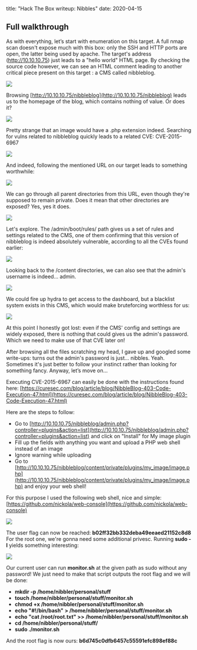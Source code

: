 title: "Hack The Box writeup: Nibbles"
date: 2020-04-15

## Full walkthrough

As with everything, let’s start with enumeration on this target. A full nmap scan doesn't expose much with this box: only the SSH and HTTP ports are open, the latter being used by apache.
The target's address (http://10.10.10.75) just leads to a "hello world" HTML page. By checking the source code however, we can see an HTML comment leading to another critical piece present on this target : a CMS called nibbleblog.


![](https://ovelny.sh/static/images/hack-the-box-writeup-nibbles/s_176EB22770684CE253C2829BBED040B5405102CAF5E10F54FC870A1649049458_1582542053507_1.png)


Browsing [http://10.10.10.75/nibbleblog](http://10.10.10.75/nibbleblog) leads us to the homepage of the blog, which contains nothing of value. Or does it?


![](https://ovelny.sh/static/images/hack-the-box-writeup-nibbles/s_176EB22770684CE253C2829BBED040B5405102CAF5E10F54FC870A1649049458_1582542088176_2.png)


Pretty strange that an image would have a .php extension indeed. Searching for vulns related to nibbleblog quickly leads to a related CVE: CVE-2015-6967


![](https://ovelny.sh/static/images/hack-the-box-writeup-nibbles/s_176EB22770684CE253C2829BBED040B5405102CAF5E10F54FC870A1649049458_1582542107275_3.png)


And indeed, following the mentioned URL on our target leads to something worthwhile:


![](https://ovelny.sh/static/images/hack-the-box-writeup-nibbles/s_176EB22770684CE253C2829BBED040B5405102CAF5E10F54FC870A1649049458_1582542126158_4.png)


We can go through all parent directories from this URL, even though they're supposed to remain private. Does it mean that other directories are exposed?
Yes, yes it does.


![](https://ovelny.sh/static/images/hack-the-box-writeup-nibbles/s_176EB22770684CE253C2829BBED040B5405102CAF5E10F54FC870A1649049458_1582542164787_5.png)


Let's explore. The /admin/boot/rules/ path gives us a set of rules and settings related to the CMS, one of them confirming that this version of nibbleblog is indeed absolutely vulnerable, according to all the CVEs found earlier:


![](https://ovelny.sh/static/images/hack-the-box-writeup-nibbles/s_176EB22770684CE253C2829BBED040B5405102CAF5E10F54FC870A1649049458_1582542188280_6.png)


Looking back to the /content directories, we can also see that the admin's username is indeed... admin.


![](https://ovelny.sh/static/images/hack-the-box-writeup-nibbles/s_176EB22770684CE253C2829BBED040B5405102CAF5E10F54FC870A1649049458_1582542205151_7.png)


We could fire up hydra to get access to the dashboard, but a blacklist system exists in this CMS, which would make bruteforcing worthless for us:


![](https://ovelny.sh/static/images/hack-the-box-writeup-nibbles/s_176EB22770684CE253C2829BBED040B5405102CAF5E10F54FC870A1649049458_1582542241708_8.png)


At this point I honestly got lost: even if the CMS' config and settings are widely exposed, there is nothing that could gives us the admin's password. Which we need to make use of that CVE later on!

After browsing all the files scratching my head, I gave up and googled some write-ups: turns out the admin's password is just... nibbles.
Yeah. Sometimes it's just better to follow your instinct rather than looking for something fancy. Anyway, let’s move on…

Executing CVE-2015-6967 can easily be done with the instructions found here: [https://curesec.com/blog/article/blog/NibbleBlog-403-Code-Execution-47.html](https://curesec.com/blog/article/blog/NibbleBlog-403-Code-Execution-47.html)

Here are the steps to follow:

- Go to [http://10.10.10.75/nibbleblog/admin.php?controller=plugins&action=list](http://10.10.10.75/nibbleblog/admin.php?controller=plugins&action=list) and click on "Install" for My image plugin
- Fill up the fields with anything you want and upload a PHP web shell instead of an image
- Ignore warning while uploading
- Go to [http://10.10.10.75/nibbleblog/content/private/plugins/my_image/image.php](http://10.10.10.75/nibbleblog/content/private/plugins/my_image/image.php) and enjoy your web shell!

For this purpose I used the following web shell, nice and simple: [https://github.com/nickola/web-console](https://github.com/nickola/web-console)


![](https://ovelny.sh/static/images/hack-the-box-writeup-nibbles/s_176EB22770684CE253C2829BBED040B5405102CAF5E10F54FC870A1649049458_1582542282386_9.png)


The user flag can now be reached: **b02ff32bb332deba49eeaed21152c8d8**
For the root one, we're gonna need some additional privesc. Running **sudo -l** yields something interesting:


![](https://ovelny.sh/static/images/hack-the-box-writeup-nibbles/s_176EB22770684CE253C2829BBED040B5405102CAF5E10F54FC870A1649049458_1582542321101_10.png)


Our current user can run **monitor.sh** at the given path as sudo without any password! We just need to make that script outputs the root flag and we will be done:

- **mkdir -p /home/nibbler/personal/stuff**
- **touch /home/nibbler/personal/stuff/monitor.sh**
- **chmod +x /home/nibbler/personal/stuff/monitor.sh**
- **echo "#!/bin/bash" > /home/nibbler/personal/stuff/monitor.sh**
- **echo "cat /root/root.txt" >> /home/nibbler/personal/stuff/monitor.sh**
- **cd /home/nibbler/personal/stuff/**
- **sudo ./monitor.sh**

And the root flag is now ours: **b6d745c0dfb6457c55591efc898ef88c**

